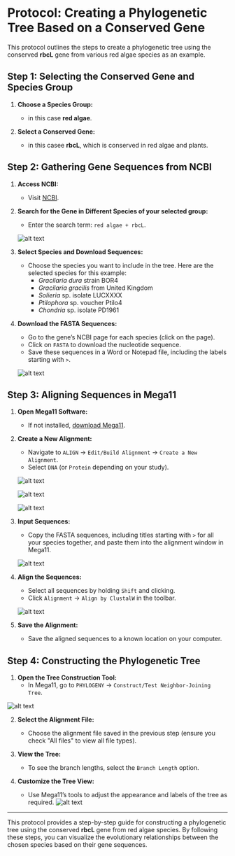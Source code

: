 # Protocol: Creating a Phylogenetic Tree Based on a Conserved Gene

This protocol outlines the steps to create a phylogenetic tree using the conserved **rbcL** gene from various red algae species as an example.

## Step 1: Selecting the Conserved Gene and Species Group

1. **Choose a Species Group:**
   - in this case  **red algae**.

2. **Select a Conserved Gene:**
   - in this casee **rbcL**, which is conserved in red algae and plants.

## Step 2: Gathering Gene Sequences from NCBI

1. **Access NCBI:**
   - Visit [NCBI](https://www.ncbi.nlm.nih.gov/).

2. **Search for the Gene in Different Species of your selected group:**
   - Enter the search term: `red algae + rbcL`.


   ![alt text](../images/ncb1%20(1).png)
   
3. **Select Species and Download Sequences:**
    
   - Choose the species you want to include in the tree. Here are the selected species for this example:
     - *Gracilaria dura* strain BOR4
     - *Gracilaria gracilis* from United Kingdom
     - *Solieria* sp. isolate LUCXXXX
     - *Ptilophora* sp. voucher Ptilo4
     - *Chondria* sp. isolate PD1961

4. **Download the FASTA Sequences:**
   - Go to the gene’s NCBI page for each species (click on the page).
   - Click on `FASTA` to download the nucleotide sequence.
   - Save these sequences in a Word or Notepad file, including the labels starting with `>`.

   ![alt text](../images/ncb1%20(2).png)

   


## Step 3: Aligning Sequences in Mega11

1. **Open Mega11 Software:**
   - If not installed, [download Mega11](https://www.megasoftware.net/).

2. **Create a New Alignment:**
   - Navigate to `ALIGN` -> `Edit/Build Alignment` -> `Create a New Alignment`.
   - Select `DNA` (or `Protein` depending on your study).

   ![alt text](../images/mega11(1).png)

    ![alt text](../images/mega11(2).png)

    ![alt text](../images/mega11(3).png)


3. **Input Sequences:**
   - Copy the FASTA sequences, including titles starting with `>` for all your species together, and paste them into the alignment window in Mega11.

   ![alt text](../images/mega11(5).png)

4. **Align the Sequences:**
   - Select all sequences by holding `Shift` and clicking.
   - Click `Alignment` -> `Align by ClustalW` in the toolbar.

   ![alt text](../images/mega11(6).png)

5. **Save the Alignment:**
   - Save the aligned sequences to a known location on your computer.

## Step 4: Constructing the Phylogenetic Tree

1. **Open the Tree Construction Tool:**
   - In Mega11, go to `PHYLOGENY` -> `Construct/Test Neighbor-Joining Tree`.

![alt text](../images/mega11(7).png)

2. **Select the Alignment File:**
   - Choose the alignment file saved in the previous step (ensure you check "All files" to view all file types).

3. **View the Tree:**
   - To see the branch lengths, select the `Branch Length` option.

4. **Customize the Tree View:**
   - Use Mega11’s tools to adjust the appearance and labels of the tree as required.
![alt text](../results/tree.png)
---

This protocol provides a step-by-step guide for constructing a phylogenetic tree using the conserved **rbcL** gene from red algae species. By following these steps, you can visualize the evolutionary relationships between the chosen species based on their gene sequences.

